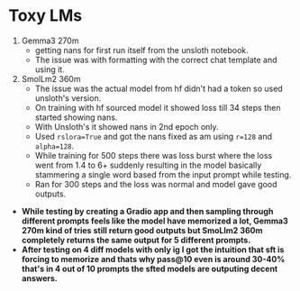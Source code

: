 # Toxy LMs


1. Gemma3 270m
   - getting nans for first run itself from the unsloth notebook.
   - The issue was with formatting with the correct chat template and using it.
3. SmolLm2 360m
   - The issue was the actual model from hf didn't had a <eos> token so used unsloth's version.
   - On training with hf sourced model it showed loss till 34 steps then started showing nans.
   - With Unsloth's it showed nans in 2nd epoch only.
   - Used `rslora=True` and got the nans fixed as am using `r=128` and `alpha=128`.
   - While training for 500 steps there was loss burst where the loss went from 1.4 to 6+ suddenly resulting in the model basically stammering a single word based from the input prompt while testing.
   - Ran for 300 steps and the loss was normal and model gave good outputs.


- **While testing by creating a Gradio app and then sampling through different prompts feels like the model have memorized a lot, Gemma3 270m kind of tries still return good outputs but SmoLlm2 360m completely returns the same output for 5 different prompts.**
- **After testing on 4 diff models with only ig I got the intuition that sft is forcing to memorize and thats why pass@10 even is around 30-40% that's in 4 out of 10 prompts the sfted models are outputing decent answers.**
